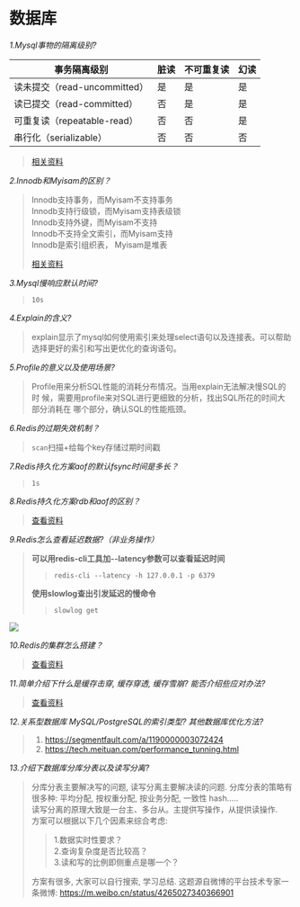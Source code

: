 # 数据库

_1.Mysql事物的隔离级别?_

| **事务隔离级别**   |  **脏读** | **不可重复读** | **幻读** |
| ----- | ----- | ----- | ----- |
| 读未提交（read-uncommitted） | 是 | 是 | 是 |
| 读已提交（read-committed） | 否 | 是 | 是 |
| 可重复读（repeatable-read） | 否 | 否 | 是 |
| 串行化（serializable） | 否 | 否 | 否 |
>
> [相关资料](https://www.cnblogs.com/huanongying/p/7021555.html)

_2.Innodb和Myisam的区别？_

> Innodb支持事务，而Myisam不支持事务        
> Innodb支持行级锁，而Myisam支持表级锁        
> Innodb支持外键，而Myisam不支持       
> Innodb不支持全文索引，而Myisam支持          
> Innodb是索引组织表， Myisam是堆表
>
> [相关资料](https://blog.csdn.net/nuli888/article/details/52443011)         

_3.Mysql慢响应默认时间?_

> `10s`         

_4.Explain的含义?_

> explain显示了mysql如何使用索引来处理select语句以及连接表。可以帮助
选择更好的索引和写出更优化的查询语句。        

_5.Profile的意义以及使用场景?_

> Profile用来分析SQL性能的消耗分布情况。当用explain无法解决慢SQL的时
候，需要用profile来对SQL进行更细致的分析，找出SQL所花的时间大部分消耗在
哪个部分，确认SQL的性能瓶颈。        

_6.Redis的过期失效机制？_

> `scan`扫描+给每个key存储过期时间戳

_7.Redis持久化方案aof的默认fsync时间是多长？_

> `1s`     

_8.Redis持久化方案rdb和aof的区别？_

> [查看资料](https://juejin.im/post/5ab5f08e518825557f00dfac)

_9.Redis怎么查看延迟数据?（非业务操作）_

> **可以用redis-cli工具加--latency参数可以查看延迟时间**
>       
>> `redis-cli --latency -h 127.0.0.1 -p 6379`     
>  
> **使用slowlog查出引发延迟的慢命令**
> 
>> `slowlog get`       

![](https://raw.githubusercontent.com/developer-learning/night-reading-go/master/images/slowlog.jpeg)

_10.Redis的集群怎么搭建？_

> [查看资料](https://segmentfault.com/a/1190000008448919)

_11.简单介绍下什么是缓存击穿, 缓存穿透, 缓存雪崩? 能否介绍些应对办法?_

> [查看资料](https://blog.csdn.net/zeb_perfect/article/details/54135506)

_12.关系型数据库 MySQL/PostgreSQL的索引类型? 其他数据库优化方法?_

> 1. https://segmentfault.com/a/1190000003072424
> 2. https://tech.meituan.com/performance_tunning.html

_13.介绍下数据库分库分表以及读写分离?_

> 分库分表主要解决写的问题, 读写分离主要解决读的问题.
> 分库分表的策略有很多种: 平均分配, 按权重分配, 按业务分配, 一致性 hash.....  
> 读写分离的原理大致是一台主、多台从。主提供写操作，从提供读操作.   
> 方案可以根据以下几个因素来综合考虑:     
> > 1.数据实时性要求？  
> > 2.查询复杂度是否比较高？  
> > 3.读和写的比例即侧重点是哪一个？  
> 
> 方案有很多, 大家可以自行搜索, 学习总结. 
这题源自微博的平台技术专家一条微博: https://m.weibo.cn/status/4265027340366901